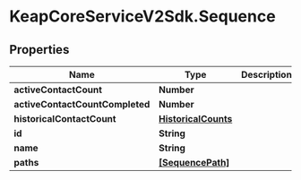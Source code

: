 # KeapCoreServiceV2Sdk.Sequence

## Properties

Name | Type | Description | Notes
------------ | ------------- | ------------- | -------------
**activeContactCount** | **Number** |  | [optional] 
**activeContactCountCompleted** | **Number** |  | [optional] 
**historicalContactCount** | [**HistoricalCounts**](HistoricalCounts.md) |  | [optional] 
**id** | **String** |  | [optional] 
**name** | **String** |  | [optional] 
**paths** | [**[SequencePath]**](SequencePath.md) |  | [optional] 


